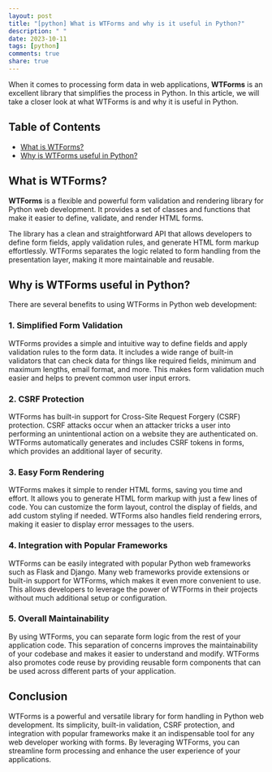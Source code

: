 ```yaml
---
layout: post
title: "[python] What is WTForms and why is it useful in Python?"
description: " "
date: 2023-10-11
tags: [python]
comments: true
share: true
---
```


When it comes to processing form data in web applications, **WTForms** is an excellent library that simplifies the process in Python. In this article, we will take a closer look at what WTForms is and why it is useful in Python.

## Table of Contents
- [What is WTForms?](#what-is-wtforms)
- [Why is WTForms useful in Python?](#why-is-wtforms-useful-in-python)

## What is WTForms?
**WTForms** is a flexible and powerful form validation and rendering library for Python web development. It provides a set of classes and functions that make it easier to define, validate, and render HTML forms. 

The library has a clean and straightforward API that allows developers to define form fields, apply validation rules, and generate HTML form markup effortlessly. WTForms separates the logic related to form handling from the presentation layer, making it more maintainable and reusable.

## Why is WTForms useful in Python?
There are several benefits to using WTForms in Python web development:

### 1. Simplified Form Validation
WTForms provides a simple and intuitive way to define fields and apply validation rules to the form data. It includes a wide range of built-in validators that can check data for things like required fields, minimum and maximum lengths, email format, and more. This makes form validation much easier and helps to prevent common user input errors.

### 2. CSRF Protection
WTForms has built-in support for Cross-Site Request Forgery (CSRF) protection. CSRF attacks occur when an attacker tricks a user into performing an unintentional action on a website they are authenticated on. WTForms automatically generates and includes CSRF tokens in forms, which provides an additional layer of security.

### 3. Easy Form Rendering
WTForms makes it simple to render HTML forms, saving you time and effort. It allows you to generate HTML form markup with just a few lines of code. You can customize the form layout, control the display of fields, and add custom styling if needed. WTForms also handles field rendering errors, making it easier to display error messages to the users.

### 4. Integration with Popular Frameworks
WTForms can be easily integrated with popular Python web frameworks such as Flask and Django. Many web frameworks provide extensions or built-in support for WTForms, which makes it even more convenient to use. This allows developers to leverage the power of WTForms in their projects without much additional setup or configuration.

### 5. Overall Maintainability
By using WTForms, you can separate form logic from the rest of your application code. This separation of concerns improves the maintainability of your codebase and makes it easier to understand and modify. WTForms also promotes code reuse by providing reusable form components that can be used across different parts of your application.

## Conclusion
WTForms is a powerful and versatile library for form handling in Python web development. Its simplicity, built-in validation, CSRF protection, and integration with popular frameworks make it an indispensable tool for any web developer working with forms. By leveraging WTForms, you can streamline form processing and enhance the user experience of your applications.
